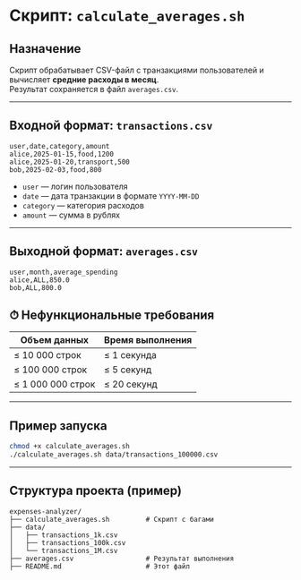 # Скрипт: `calculate_averages.sh`

## Назначение

Скрипт обрабатывает CSV-файл с транзакциями пользователей и вычисляет **средние расходы в месяц**.  
Результат сохраняется в файл `averages.csv`.

---

## Входной формат: `transactions.csv`

```csv
user,date,category,amount
alice,2025-01-15,food,1200
alice,2025-01-20,transport,500
bob,2025-02-03,food,800
````

* `user` — логин пользователя
* `date` — дата транзакции в формате `YYYY-MM-DD`
* `category` — категория расходов
* `amount` — сумма в рублях

---

## Выходной формат: `averages.csv`

```csv
user,month,average_spending
alice,ALL,850.0
bob,ALL,800.0
```

## ⏱ Нефункциональные требования

| Объем данных      | Время выполнения |
| ----------------- | ---------------- |
| ≤ 10 000 строк    | ≤ 1 секунда      |
| ≤ 100 000 строк   | ≤ 5 секунд       |
| ≤ 1 000 000 строк | ≤ 20 секунд      |

---

## Пример запуска

```bash
chmod +x calculate_averages.sh
./calculate_averages.sh data/transactions_100000.csv
```

---

## Структура проекта (пример)

```
expenses-analyzer/
├── calculate_averages.sh         # Скрипт с багами
├── data/
│   ├── transactions_1k.csv
│   ├── transactions_100k.csv
│   └── transactions_1M.csv
├── averages.csv                  # Результат выполнения
├── README.md                     # Этот файл
```
